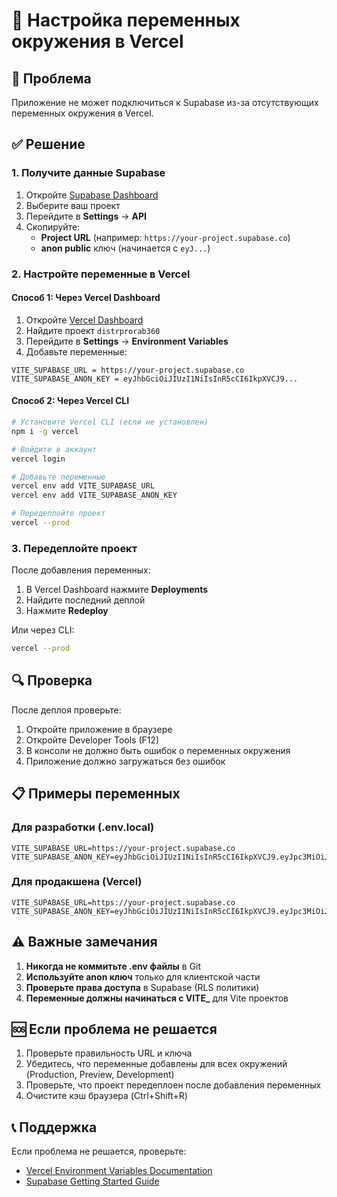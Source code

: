 # 🚀 Настройка переменных окружения в Vercel

## 🚨 Проблема
Приложение не может подключиться к Supabase из-за отсутствующих переменных окружения в Vercel.

## ✅ Решение

### 1. Получите данные Supabase

1. Откройте [Supabase Dashboard](https://supabase.com/dashboard)
2. Выберите ваш проект
3. Перейдите в **Settings** → **API**
4. Скопируйте:
   - **Project URL** (например: `https://your-project.supabase.co`)
   - **anon public** ключ (начинается с `eyJ...`)

### 2. Настройте переменные в Vercel

#### Способ 1: Через Vercel Dashboard
1. Откройте [Vercel Dashboard](https://vercel.com/dashboard)
2. Найдите проект `distrprorab360`
3. Перейдите в **Settings** → **Environment Variables**
4. Добавьте переменные:

```
VITE_SUPABASE_URL = https://your-project.supabase.co
VITE_SUPABASE_ANON_KEY = eyJhbGciOiJIUzI1NiIsInR5cCI6IkpXVCJ9...
```

#### Способ 2: Через Vercel CLI
```bash
# Установите Vercel CLI (если не установлен)
npm i -g vercel

# Войдите в аккаунт
vercel login

# Добавьте переменные
vercel env add VITE_SUPABASE_URL
vercel env add VITE_SUPABASE_ANON_KEY

# Передеплойте проект
vercel --prod
```

### 3. Передеплойте проект

После добавления переменных:
1. В Vercel Dashboard нажмите **Deployments**
2. Найдите последний деплой
3. Нажмите **Redeploy**

Или через CLI:
```bash
vercel --prod
```

## 🔍 Проверка

После деплоя проверьте:
1. Откройте приложение в браузере
2. Откройте Developer Tools (F12)
3. В консоли не должно быть ошибок о переменных окружения
4. Приложение должно загружаться без ошибок

## 📋 Примеры переменных

### Для разработки (.env.local)
```env
VITE_SUPABASE_URL=https://your-project.supabase.co
VITE_SUPABASE_ANON_KEY=eyJhbGciOiJIUzI1NiIsInR5cCI6IkpXVCJ9.eyJpc3MiOiJzdXBhYmFzZSIsInJlZiI6InlvdXItcHJvamVjdCIsInJvbGUiOiJhbm9uIiwiaWF0IjoxNjQwOTk1MjAwLCJleHAiOjE5NTY1NzEyMDB9.example
```

### Для продакшена (Vercel)
```
VITE_SUPABASE_URL=https://your-project.supabase.co
VITE_SUPABASE_ANON_KEY=eyJhbGciOiJIUzI1NiIsInR5cCI6IkpXVCJ9.eyJpc3MiOiJzdXBhYmFzZSIsInJlZiI6InlvdXItcHJvamVjdCIsInJvbGUiOiJhbm9uIiwiaWF0IjoxNjQwOTk1MjAwLCJleHAiOjE5NTY1NzEyMDB9.example
```

## ⚠️ Важные замечания

1. **Никогда не коммитьте .env файлы** в Git
2. **Используйте anon ключ** только для клиентской части
3. **Проверьте права доступа** в Supabase (RLS политики)
4. **Переменные должны начинаться с VITE_** для Vite проектов

## 🆘 Если проблема не решается

1. Проверьте правильность URL и ключа
2. Убедитесь, что переменные добавлены для всех окружений (Production, Preview, Development)
3. Проверьте, что проект передеплоен после добавления переменных
4. Очистите кэш браузера (Ctrl+Shift+R)

## 📞 Поддержка

Если проблема не решается, проверьте:
- [Vercel Environment Variables Documentation](https://vercel.com/docs/concepts/projects/environment-variables)
- [Supabase Getting Started Guide](https://supabase.com/docs/guides/getting-started)
